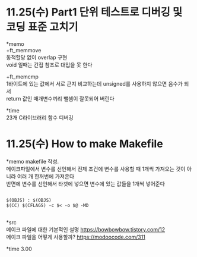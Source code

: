 # 11.25(수) Part1 단위 테스트로 디버깅 및 코딩 표준 고치기
*memo    
+ft_memmove    
동적할당 없이 overlap 구현   
void 일때는 간접 참조로 대입을 못 한다  

+ft_memcmp   
1바이트에 있는 값에서 서로 큰지 비교하는데 unsigned를 사용하지 않으면 음수가 되서    
return 값인 매개변수끼리 뺄셈이 잘못되어 버린다

*time      
23개 C라이브러리 함수 디버깅

# 11.25(수) How to make Makefile
*memo
makefile 작성.  
메이크파일에서 변수를 선언해서 전제 조건에 변수를 사용할 때 1개씩 가져오는 것이 아니라 여러 개 한꺼번에 가져온다   
반면에 변수를 선언해서 타겟에 넣으면 변수에 있는 값들을 1개씩 넣어준다
<pre>
<code>
$(OBJS) : $(OBJS)
$(CC) $(CFLAGS) -c $< -o $@ -MD
</code>
</pre>

*src  
메이크 파일에 대한 기본적인 설명 https://bowbowbow.tistory.com/12   
메이크 파일을 어떻게 사용할까? https://modoocode.com/311

*time 3.00
